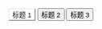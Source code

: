 <div id="demoTabs3">
  <style>
    #demoTabsHeader .layui-btn.layui-this{border-color: #eee; color: unset; background: none;}
    #demoTabsBody .test-item{display: none;}
  </style>
  <div class="layui-btn-container" id="demoTabsHeader">
    <button class="layui-btn layui-this">标题 1</button>
    <button class="layui-btn">标题 2</button>
    <button class="layui-btn">标题 3</button>
  </div>
  <div class="layui-panel layui-padding-3" id="demoTabsBody">
    <div class="test-item layui-show">内容 111</div>
    <div class="test-item">内容 222</div>
    <div class="test-item">内容 333</div>
  </div>
</div>

<!-- import layui -->
<script>
layui.use(function(){
  var tabs = layui.tabs;

  // 给任意元素绑定 Tab 功能
  tabs.render({
    elem: '#demoTabs3',
    header: ['#demoTabsHeader', '>button'],
    body: ['#demoTabsBody', '>.test-item']
  });
});
</script>

